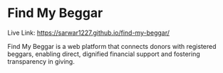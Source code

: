 # Find My Beggar
Live Link: https://sarwar1227.github.io/find-my-beggar/

Find My Beggar is a web platform that connects donors with registered beggars, enabling direct, dignified financial support and fostering transparency in giving.
